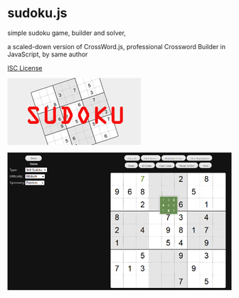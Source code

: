 sudoku.js
=========

simple sudoku game, builder and solver,

a scaled-down version of CrossWord.js, professional Crossword Builder in JavaScript, by same author

[ISC License](https://opensource.org/licenses/ISC)

![sudoku](sudoku.jpg)


[![sudoku playground app](sudoku_app.png)](https://foo123.github.io/examples/sudoku)

